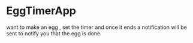 # EggTimerApp
want to make an egg , set the timer and once it ends a notification will be sent to notify you that the egg is done

